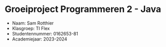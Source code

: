 # Groeiproject Programmeren 2 - Java

* Naam: Sam Rotthier
* Klasgroep: TI Flex
* Studentennummer: 0162653-81
* Academiejaar: 2023-2024